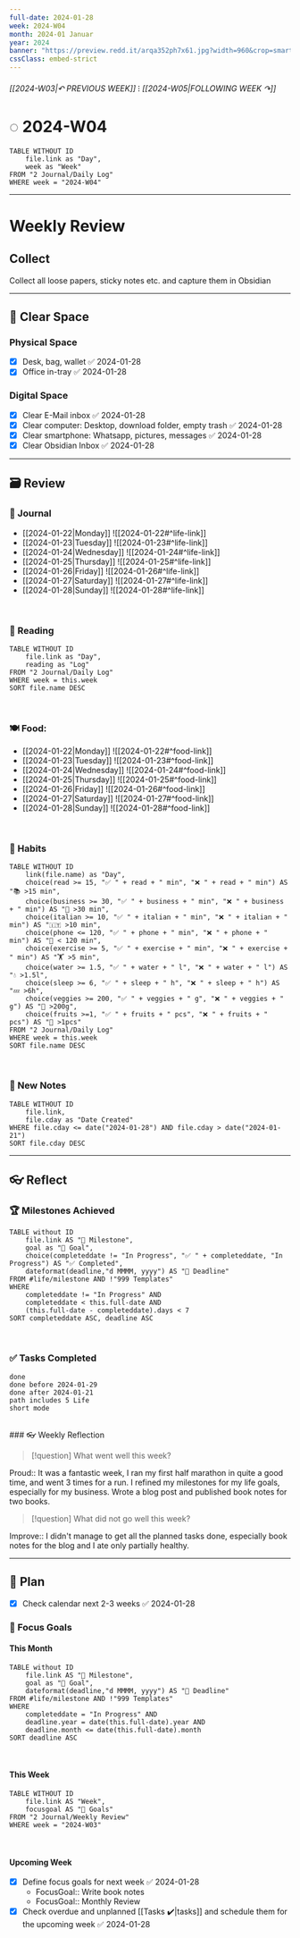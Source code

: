 ```yaml
---
full-date: 2024-01-28
week: 2024-W04
month: 2024-01 Januar
year: 2024
banner: "https://preview.redd.it/arqa352ph7x61.jpg?width=960&crop=smart&auto=webp&s=84f9245d607b029667d5bfc4abf36547fc6213de"
cssClass: embed-strict
---
```

###### [[2024-W03|↶ PREVIOUS WEEK]] ⁝ [[2024-W05|FOLLOWING WEEK ↷]]
# ◌ 2024-W04
```dataview
TABLE WITHOUT ID
	file.link as "Day",
	week as "Week"
FROM "2 Journal/Daily Log"
WHERE week = "2024-W04"
```
---
# Weekly Review
## Collect
Collect all loose papers, sticky notes etc. and capture them in Obsidian

---
## 🧹 Clear Space
### Physical Space
- [x] Desk, bag, wallet ✅ 2024-01-28
- [x] Office in-tray ✅ 2024-01-28

### Digital Space
- [x] Clear E-Mail inbox ✅ 2024-01-28
- [x] Clear computer: Desktop, download folder, empty trash ✅ 2024-01-28
- [x] Clear smartphone: Whatsapp, pictures, messages ✅ 2024-01-28
- [x] Clear Obsidian Inbox ✅ 2024-01-28

---
## 🗃️ Review
### 📝 Journal
- [[2024-01-22|Monday]]
		![[2024-01-22#^life-link]]
- [[2024-01-23|Tuesday]]
		![[2024-01-23#^life-link]]
- [[2024-01-24|Wednesday]]
		![[2024-01-24#^life-link]]
- [[2024-01-25|Thursday]]
		![[2024-01-25#^life-link]]
- [[2024-01-26|Friday]]
		![[2024-01-26#^life-link]]
- [[2024-01-27|Saturday]]
		![[2024-01-27#^life-link]]
- [[2024-01-28|Sunday]]
		![[2024-01-28#^life-link]]
<br>

### 📗 Reading
```dataview
TABLE WITHOUT ID
	file.link as "Day",
	reading as "Log"
FROM "2 Journal/Daily Log"  
WHERE week = this.week
SORT file.name DESC
```
<br>

### 🍽️ Food:
- [[2024-01-22|Monday]]
		![[2024-01-22#^food-link]]
- [[2024-01-23|Tuesday]]
		![[2024-01-23#^food-link]]
- [[2024-01-24|Wednesday]]
		![[2024-01-24#^food-link]]
- [[2024-01-25|Thursday]]
		![[2024-01-25#^food-link]]
- [[2024-01-26|Friday]]
		![[2024-01-26#^food-link]]
- [[2024-01-27|Saturday]]
		![[2024-01-27#^food-link]]
- [[2024-01-28|Sunday]]
		![[2024-01-28#^food-link]]
<br>

### 🔁 Habits
```dataview
TABLE WITHOUT ID
	link(file.name) as "Day",
	choice(read >= 15, "✅ " + read + " min", "❌ " + read + " min") AS "📚 >15 min",
	choice(business >= 30, "✅ " + business + " min", "❌ " + business + " min") AS "💼 >30 min",
	choice(italian >= 10, "✅ " + italian + " min", "❌ " + italian + " min") AS "🇮🇹 >10 min",
	choice(phone <= 120, "✅ " + phone + " min", "❌ " + phone + " min") AS "📱 < 120 min",
	choice(exercise >= 5, "✅ " + exercise + " min", "❌ " + exercise + " min") AS "🏋️ >5 min",
	choice(water >= 1.5, "✅ " + water + " l", "❌ " + water + " l") AS "💧 >1.5l",
	choice(sleep >= 6, "✅ " + sleep + " h", "❌ " + sleep + " h") AS "💤 >6h",
	choice(veggies >= 200, "✅ " + veggies + " g", "❌ " + veggies + " g") AS "🥦 >200g",
	choice(fruits >=1, "✅ " + fruits + " pcs", "❌ " + fruits + " pcs") AS "🍎 >1pcs"
FROM "2 Journal/Daily Log"
WHERE week = this.week
SORT file.name DESC
```
<br>

### 📓 New Notes
```dataview
TABLE WITHOUT ID
	file.link,
	file.cday as "Date Created"
WHERE file.cday <= date("2024-01-28") AND file.cday > date("2024-01-21")
SORT file.cday DESC
```
---
## 👓 Reflect
### 🏆 Milestones Achieved
```dataview
TABLE without ID
	file.link AS "🏁 Milestone",
	goal as "🎯 Goal",
	choice(completeddate != "In Progress", "✅ " + completeddate, "In Progress") AS "✅ Completed",
	dateformat(deadline,"d MMMM, yyyy") AS "📅 Deadline"
FROM #life/milestone AND !"999 Templates"
WHERE 
	completeddate != "In Progress" AND
	completeddate < this.full-date AND
	(this.full-date - completeddate).days < 7
SORT completeddate ASC, deadline ASC
```
<br>

### ✅ Tasks Completed
```tasks
done
done before 2024-01-29
done after 2024-01-21
path includes 5 Life
short mode
```
<br>
### 👓 Weekly Reflection

>[!question] What went well this week?

Proud:: It was a fantastic week, I ran my first half marathon in quite a good time, and went 3 times for a run. I refined my milestones for my life goals, especially for my business. Wrote a blog post and published book notes for two books. 

>[!question] What did not go well this week?

Improve:: I didn't manage to get all the planned tasks done, especially book notes for the blog and I ate only partially healthy.

---
## 🔭 Plan
- [x] Check calendar next 2-3 weeks ✅ 2024-01-28

###  🎯 Focus Goals
#### This Month
```dataview
TABLE without ID
	file.link AS "🏁 Milestone",
	goal as "🎯 Goal",
	dateformat(deadline,"d MMMM, yyyy") AS "📅 Deadline"
FROM #life/milestone AND !"999 Templates"
WHERE
	completeddate = "In Progress" AND
	deadline.year = date(this.full-date).year AND
	deadline.month <= date(this.full-date).month
SORT deadline ASC
```
<br>

#### This Week
```dataview
TABLE WITHOUT ID
	file.link AS "Week",
	focusgoal AS "🎯 Goals"
FROM "2 Journal/Weekly Review"
WHERE week = "2024-W03"
```
<br>

#### Upcoming Week
- [x] Define focus goals for next week ✅ 2024-01-28
	- FocusGoal:: Write book notes
	- FocusGoal:: Monthly Review
- [x] Check overdue and unplanned [[Tasks ✔️|tasks]] and schedule them for the upcoming week ✅ 2024-01-28
